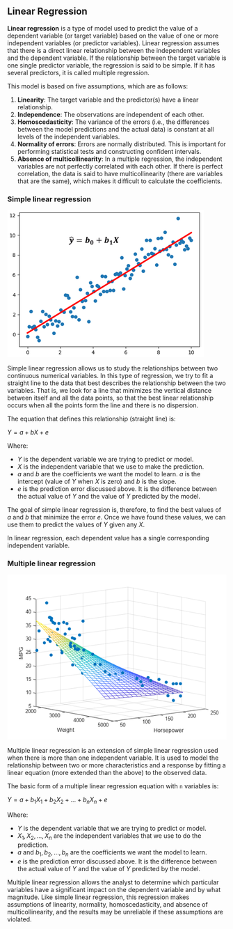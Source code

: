 ## Linear Regression

**Linear regression** is a type of model used to predict the value of a dependent variable (or target variable) based on the value of one or more independent variables (or predictor variables). Linear regression assumes that there is a direct linear relationship between the independent variables and the dependent variable. If the relationship between the target variable is one single predictor variable, the regression is said to be simple. If it has several predictors, it is called multiple regression.

This model is based on five assumptions, which are as follows:

1. **Linearity**: The target variable and the predictor(s) have a linear relationship.
2. **Independence**: The observations are independent of each other.
3. **Homoscedasticity**: The variance of the errors (i.e., the differences between the model predictions and the actual data) is constant at all levels of the independent variables.
4. **Normality of errors**: Errors are normally distributed. This is important for performing statistical tests and constructing confident intervals.
5. **Absence of multicollinearity**: In a multiple regression, the independent variables are not perfectly correlated with each other. If there is perfect correlation, the data is said to have multicollinearity (there are variables that are the same), which makes it difficult to calculate the coefficients.

### Simple linear regression

![simple linear regression](https://github.com/4GeeksAcademy/machine-learning-content/raw/master/assets/regresion_lineal.png?raw=true)

Simple linear regression allows us to study the relationships between two continuous numerical variables. In this type of regression, we try to fit a straight line to the data that best describes the relationship between the two variables. That is, we look for a line that minimizes the vertical distance between itself and all the data points, so that the best linear relationship occurs when all the points form the line and there is no dispersion.

The equation that defines this relationship (straight line) is:

$Y = a + bX + e$

Where:
- $Y$ is the dependent variable we are trying to predict or model.
- $X$ is the independent variable that we use to make the prediction.
- $a$ and $b$ are the coefficients we want the model to learn. $a$ is the intercept (value of $Y$ when $X$ is zero) and $b$ is the slope.
- $e$ is the prediction error discussed above. It is the difference between the actual value of $Y$ and the value of $Y$ predicted by the model.

The goal of simple linear regression is, therefore, to find the best values of $a$ and $b$ that minimize the error $e$. Once we have found these values, we can use them to predict the values of $Y$ given any $X$.

In linear regression, each dependent value has a single corresponding independent variable.

### Multiple linear regression

![multiple linear regression](https://github.com/4GeeksAcademy/machine-learning-content/blob/master/assets/regresion_lineal_multiple.png?raw=true)

Multiple linear regression is an extension of simple linear regression used when there is more than one independent variable. It is used to model the relationship between two or more characteristics and a response by fitting a linear equation (more extended than the above) to the observed data.

The basic form of a multiple linear regression equation with `n` variables is:

$Y = a + b_1X_1 + b_2X_2 + ... + b_nX_n + e$

Where:
- $Y$ is the dependent variable that we are trying to predict or model.
- $X_1, X_2, ..., X_n$ are the independent variables that we use to do the prediction.
- $a$ and $b_1, b_2, ..., b_n$ are the coefficients we want the model to learn.
- $e$ is the prediction error discussed above. It is the difference between the actual value of $Y$ and the value of $Y$ predicted by the model.

Multiple linear regression allows the analyst to determine which particular variables have a significant impact on the dependent variable and by what magnitude. Like simple linear regression, this regression makes assumptions of linearity, normality, homoscedasticity, and absence of multicollinearity, and the results may be unreliable if these assumptions are violated.
